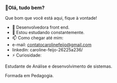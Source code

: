 ###  👋Olá, tudo bem?
Que bom que você está aqui, fique à vontade!

- 🔭 Desenvolvedora front end.
- 🌱 Estou estudando constantemente.
- 📫 Como chegar até mim:
-   e-mail: contatocarolinefeijo@gmail.com
-   linkedin: caroline-feijo-26225a236/
- ⚡ Curiosidade:
<p>Estudante de Análise e desenvolvimento de sistemas.</p>
<p>Formada em Pedagogia.</p>

